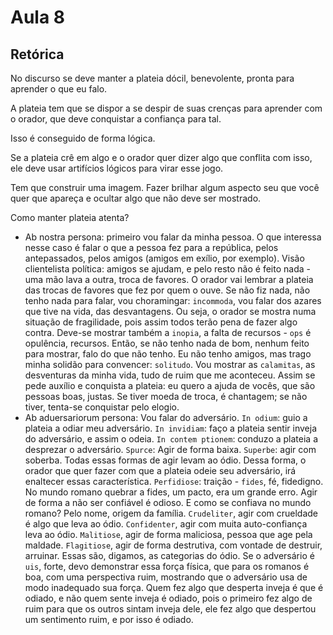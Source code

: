 Aula 8
======

Retórica
--------

No discurso se deve manter a plateia dócil, benevolente, pronta para aprender o que eu falo.

A plateia tem que se dispor a se despir de suas crenças para aprender com o orador, que deve conquistar a confiança para tal.

Isso é conseguido de forma lógica.

Se a plateia crê em algo e o orador quer dizer algo que conflita com isso, ele deve usar artifícios lógicos para virar esse jogo.

Tem que construir uma imagem. Fazer brilhar algum aspecto seu que você quer que apareça e ocultar algo que não deve ser mostrado.

Como manter plateia atenta?
* Ab nostra persona: primeiro vou falar da minha pessoa. O que interessa nesse caso é falar o que a pessoa fez para a república, pelos antepassados, pelos amigos (amigos em exílio, por exemplo). Visão clientelista política: amigos se ajudam, e pelo resto não é feito nada - uma mão lava a outra, troca de favores. O orador vai lembrar a plateia das trocas de favores que fez por quem o ouve. Se não fiz nada, não tenho nada para falar, vou choramingar: `incommoda`, vou falar dos azares que tive na vida, das desvantagens. Ou seja, o orador se mostra numa situação de fragilidade, pois assim todos terão pena de fazer algo contra. Deve-se mostrar também a `inopia`, a falta de recursos - `ops` é opulência, recursos. Então, se não tenho nada de bom, nenhum feito para mostrar, falo do que não tenho. Eu não tenho amigos, mas trago minha solidão para convencer: `solitudo`. Vou mostrar as `calamitas`, as desventuras da minha vida, tudo de ruim que me aconteceu. Assim se pede auxílio e conquista a plateia: eu quero a ajuda de vocês, que são pessoas boas, justas. Se tiver moeda de troca, é chantagem; se não tiver, tenta-se conquistar pelo elogio.
* Ab aduersariorum persona: Vou falar do adversário. `In odium`: guio a plateia a odiar meu adversário. `In invidiam`: faço a plateia sentir inveja do adversário, e assim o odeia. `In contem ptionem`: conduzo a plateia a desprezar o adversário. `Spurce`: Agir de forma baixa. `Superbe`: agir com soberba. Todas essas formas de agir levam ao ódio. Dessa forma, o orador que quer fazer com que a plateia odeie seu adversário, irá enaltecer essas característica. `Perfidiose`: traição - `fides`, fé, fidedigno. No mundo romano quebrar a fides, um pacto, era um grande erro. Agir de forma a não ser confiável é odioso. E como se confiava no mundo romano? Pelo nome, origem da família. `Crudeliter`, agir com crueldade é algo que leva ao ódio. `Confidenter`, agir com muita auto-confiança leva ao ódio. `Malitiose`, agir de forma maliciosa, pessoa que age pela maldade. `Flagitiose`, agir de forma destrutiva, com vontade de destruir, arruinar. Essas são, digamos, as categorias do ódio. Se o adversário é `uis`, forte, devo demonstrar essa força física, que para os romanos é boa, com uma perspectiva ruim, mostrando que o adversário usa de modo inadequado sua força. Quem fez algo que desperta inveja é que é odiado, e não quem sente inveja é odiado, pois o primeiro fez algo de ruim para que os outros sintam inveja dele, ele fez algo que despertou um sentimento ruim, e por isso é odiado.
